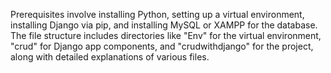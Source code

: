 Prerequisites involve installing Python, setting up a virtual environment, installing Django via pip, and installing MySQL or XAMPP for the database.
The file structure includes directories like "Env" for the virtual environment, "crud" for Django app components, and "crudwithdjango" for the project, along with detailed explanations of various files.
